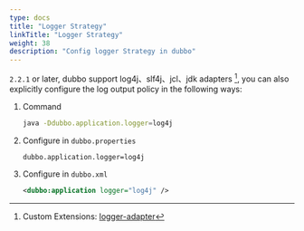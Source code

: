 ```yaml
---
type: docs
title: "Logger Strategy"
linkTitle: "Logger Strategy"
weight: 38
description: "Config logger Strategy in dubbo"
---
```


`2.2.1` or later, dubbo support log4j、slf4j、jcl、jdk adapters [^1], you can also explicitly configure the log output policy in the following ways:

1. Command

    ```sh
    java -Ddubbo.application.logger=log4j
    ```

1. Configure in `dubbo.properties`

    ```properties
    dubbo.application.logger=log4j
    ```

1. Configure in `dubbo.xml`

    ```xml
    <dubbo:application logger="log4j" />
    ```

[^1]: Custom Extensions: [logger-adapter](/docs/dev/impls/logger-adapter)
